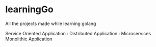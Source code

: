 # learningGo
All the projects made while learning golang

Service Oriented Application : Distributed Application : Microservices
Monolithic Application